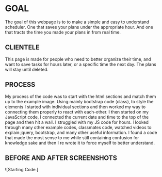 # GOAL
The goal of this webpage is to to make a simple and easy to understand scheduler. One that saves your plans under the appropriate hour. And one that tracts the time you made your plans in from real time.


## CLIENTELE
This page is made for people who need to better organize their time, and want to save tasks for hours later, or a specific time the next day. The plans will stay until deleted.


## PROCESS
My process of the code was to start with the html sections and match them up to the example image. Using mainly bootstrap code (class), to style the elements I started with individual sections and then worked my way to connecting them properly to react with each-other. I then started on my JavaScript code, I connected the current date and time to the top of the page and then hit a wall. I struggled with my JS code for hours. I looked through many other example codes, classmates code, watched videos to explain jquery, bootstrap, and many other useful information. I found a code that made the most sense to me while still containing confusion for knowledge sake and then I re wrote it to force myself to better understand. 


## BEFORE AND AFTER SCREENSHOTS

![Starting Code.]

